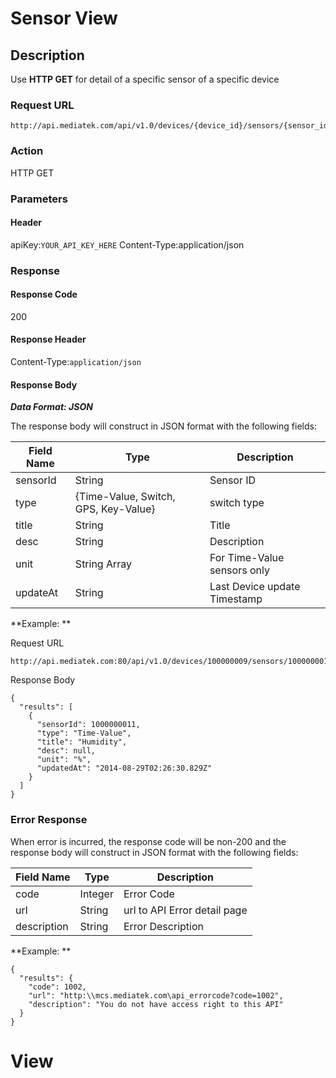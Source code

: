 # Sensor View

## Description

Use **HTTP GET** for detail of a specific sensor of a specific device

### Request URL

```
http://api.mediatek.com/api/v1.0/devices/{device_id}/sensors/{sensor_id}
```

### Action
HTTP GET

### Parameters

#### Header

apiKey:`YOUR_API_KEY_HERE`
Content-Type:application/json

### Response

#### Response Code
200

#### Response Header

Content-Type:`application/json`
#### Response Body

***Data Format: JSON***

The response body will construct in JSON format with the following fields:

| Field Name | Type |Description|
| --- | --- | --- |
| sensorId | String | Sensor ID |
| type | {Time-Value, Switch, GPS, Key-Value} | switch type |
| title | String | Title |
| desc | String | Description |
| unit | String Array | For Time-Value sensors only|
| updateAt | String | Last Device update Timestamp |

**Example: **

Request URL
```
http://api.mediatek.com:80/api/v1.0/devices/100000009/sensors/1000000011
```
Response Body

```
{
  "results": [
    {
      "sensorId": 1000000011,
      "type": "Time-Value",
      "title": "Humidity",
      "desc": null,
      "unit": "%",
      "updatedAt": "2014-08-29T02:26:30.829Z"
    }
  ]
}
```

### Error Response

When error is incurred, the response code will be non-200 and the response body will construct in JSON format with the following fields:

| Field Name | Type |Description|
| --- | --- | --- |
| code | Integer | Error Code |
| url | String | url to API Error detail page |
| description | String | Error Description |

**Example: **
```
{
  "results": {
    "code": 1002,
    "url": "http:\\mcs.mediatek.com\api_errorcode?code=1002",
    "description": "You do not have access right to this API"
  }
}
```
# View
